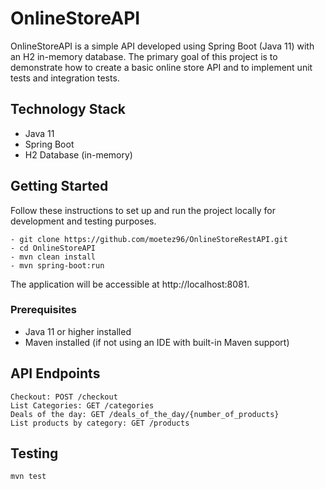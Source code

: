 
# OnlineStoreAPI

OnlineStoreAPI is a simple API developed using Spring Boot (Java 11) with an H2 in-memory database. The primary goal of this project is to demonstrate how to create a basic online store API and to implement unit tests and integration tests.

## Technology Stack

- Java 11
- Spring Boot
- H2 Database (in-memory)

## Getting Started

Follow these instructions to set up and run the project locally for development and testing purposes.

 ```
- git clone https://github.com/moetez96/OnlineStoreRestAPI.git
- cd OnlineStoreAPI
- mvn clean install
- mvn spring-boot:run
 ```
 The application will be accessible at http://localhost:8081.

### Prerequisites
- Java 11 or higher installed
- Maven installed (if not using an IDE with built-in Maven support)

## API Endpoints
 
 ```
Checkout: POST /checkout
List Categories: GET /categories
Deals of the day: GET /deals_of_the_day/{number_of_products}
List products by category: GET /products
 ```
## Testing

 ```
mvn test
 ```
